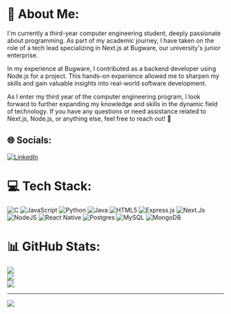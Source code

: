 # 💫 About Me:
I'm currently a third-year computer engineering student, deeply passionate about programming. As part of my academic journey, I have taken on the role of a tech lead specializing in Next.js at Bugware, our university's junior enterprise.

In my experience at Bugware, I contributed as a backend developer using Node.js for a project. This hands-on experience allowed me to sharpen my skills and gain valuable insights into real-world software development.

As I enter my third year of the computer engineering program, I look forward to further expanding my knowledge and skills in the dynamic field of technology. If you have any questions or need assistance related to Next.js, Node.js, or anything else, feel free to reach out! 🚀


## 🌐 Socials:
[![LinkedIn](https://img.shields.io/badge/LinkedIn-%230077B5.svg?logo=linkedin&logoColor=white)](https://www.linkedin.com/in/luiz-antonio-folador-filho-a24121137/) 

# 💻 Tech Stack:
![C](https://img.shields.io/badge/c-%2300599C.svg?style=for-the-badge&logo=c&logoColor=white) ![JavaScript](https://img.shields.io/badge/javascript-%23323330.svg?style=for-the-badge&logo=javascript&logoColor=%23F7DF1E) ![Python](https://img.shields.io/badge/python-3670A0?style=for-the-badge&logo=python&logoColor=ffdd54) ![Java](https://img.shields.io/badge/java-%23ED8B00.svg?style=for-the-badge&logo=java&logoColor=white) ![HTML5](https://img.shields.io/badge/html5-%23E34F26.svg?style=for-the-badge&logo=html5&logoColor=white) ![Express.js](https://img.shields.io/badge/express.js-%23404d59.svg?style=for-the-badge&logo=express&logoColor=%2361DAFB) ![Next.Js](https://img.shields.io/badge/next.js-%23000000.svg?style=for-the-badge&logo=next.js&logoColor=white) ![NodeJS](https://img.shields.io/badge/node.js-6DA55F?style=for-the-badge&logo=node.js&logoColor=white) ![React Native](https://img.shields.io/badge/React_Native-%2302569B.svg?style=for-the-badge&logo=React&logoColor=white) ![Postgres](https://img.shields.io/badge/postgres-%23316192.svg?style=for-the-badge&logo=postgresql&logoColor=white) ![MySQL](https://img.shields.io/badge/mysql-%2300f.svg?style=for-the-badge&logo=mysql&logoColor=white) ![MongoDB](https://img.shields.io/badge/MongoDB-%234ea94b.svg?style=for-the-badge&logo=mongodb&logoColor=white)
# 📊 GitHub Stats:
![](https://github-readme-stats.vercel.app/api?username=folador12&theme=monokai&hide_border=false&include_all_commits=false&count_private=false)<br/>
![](https://github-readme-streak-stats.herokuapp.com/?user=folador12&theme=monokai&hide_border=false)<br/>
![](https://github-readme-stats.vercel.app/api/top-langs/?username=folador12&theme=monokai&hide_border=false&include_all_commits=false&count_private=false&layout=compact)

---
[![](https://visitcount.itsvg.in/api?id=folador12&icon=0&color=0)](https://visitcount.itsvg.in)

<!-- Proudly created with GPRM ( https://gprm.itsvg.in ) -->
